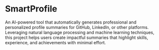 # SmartProfile
An AI-powered tool that automatically generates professional and personalized profile summaries for GitHub, LinkedIn, or other platforms. Leveraging natural language processing and machine learning techniques, this project helps users create impactful summaries that highlight skills, experience, and achievements with minimal effort.
